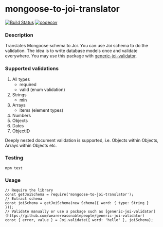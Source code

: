 # mongoose-to-joi-translator 
[![Build Status](https://travis-ci.org/wearereasonablepeople/mongoose-to-joi-translator.svg?branch=master)](https://travis-ci.org/wearereasonablepeople/mongoose-to-joi-translator)
[![codecov](https://codecov.io/gh/wearereasonablepeople/mongoose-to-joi-translator/branch/master/graph/badge.svg?token=i5p2uk2acI)](https://codecov.io/gh/wearereasonablepeople/mongoose-to-joi-translator)

### Description
Translates Mongoose schema to Joi. You can use Joi schema to do the validation. The idea is to write database models once and validate everywhere.
You may use this package with [generic-joi-validator](https://github.com/wearereasonablepeople/generic-joi-validator).

### Supported validations

 1. All types
    * required
    * valid (enum validation)
 2. Strings
    * min
 3. Arrays
    * items (element types)
 4. Numbers
 5. Objects
 6. Dates
 7. ObjectID

Deeply nested document validation is supported, i.e. Objects within Objects, Arrays within Objects etc.

### Testing

```
npm test
```

### Usage
```
// Require the library
const getJoiSchema = require('mongoose-to-joi-translator');
// Extract schema
const joiSchema = getJoiSchema(new Schema({ word: { type: String } }));
// Validate manually or use a package such as [generic-joi-validator](https://github.com/wearereasonablepeople/generic-joi-validator)
const { error, value } = Joi.validate({ word: 'hello' }, joiSchema);
```
